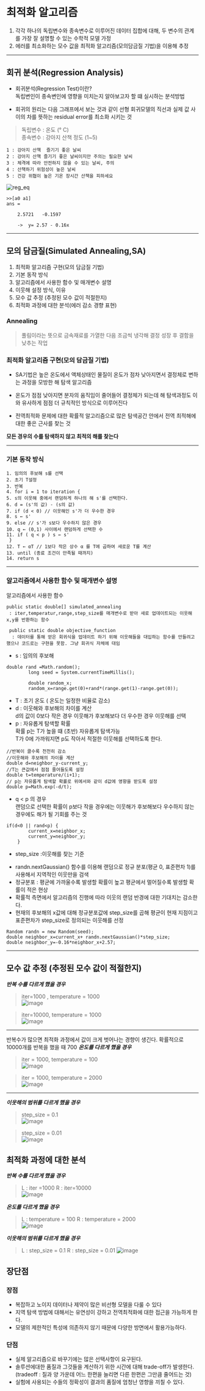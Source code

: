 # 최적화 알고리즘  
1. 각각 하나의 독립변수와 종속변수로 이루어진 데이터 집합에 대해, 두 변수의 관계를 가장 잘 설명할 수 있는 수학적 모델 가정  
2. 에러를 최소화하는 모수 값을 최적화 알고리즘(모의담금질 기법)을 이용해 추정  
---


## 회귀 분석(Regression Analysis)  

* 회귀분석(Regression Test)이란?  
독립변인이 종속변인에 영향을 미치는지 알아보고자 할 떄 실시하는 분석방법  

* 회귀의 원리는 다음 그래프에서 보는 것과 같이 선형 회귀모델의 직선과 실제 값 사이의 차를 뜻하는 residual error를 최소화 시키는 것 

> 독립변수 : 온도 (° ⁣C)   
종속변수 : 강아지 산책 정도 (1~5)   
```
1 : 강아지 산책  즐기기 좋은 날씨  
2 : 강아지 산책 즐기기 좋은 날씨이지만 주의는 필요한 날씨   
3 : 체격에 따라 안전하지 않을 수 있는 날씨, 주의  
4 : 산책하기 위험성이 높은 날씨  
5 : 건강 위협이 높은 기온 장시간 산책을 피하세요  
```

![reg_eq](https://user-images.githubusercontent.com/98294597/173908978-3631917b-a802-4aa1-b6e2-24a11d01c416.png)


```
>>[a0 a1]  
ans =

    2.5721   -0.1597  

    ->  y= 2.57 - 0.16x
```


---
## 모의 담금질(Simulated Annealing,SA)
1. 최적화 알고리즘 구현(모의 담금질 기법)  
2. 기본 동작 방식  
3. 알고리즘에서 사용한 함수 및 매개변수 설명  
4. 이웃해 설정 방식, 이유
5. 모수 값 추정 (추정된 모수 값이 적절한지)  
6. 최적화 과정에 대한 분석(에러 감소 경향 표현)  

### Annealing  
> 풀림이라는 뜻으로 금속재료를 가열한 다음 조금씩 냉각해 결정 성장 후 결함을 낮추는 작업

### 최적화 알고리즘 구현(모의 담금질 기법)    
* SA기법은 높은 온도에서 액체상태인 물질이 온도가 점차 낮아지면서 결정체로 변하는 과정을 모방한 해 탐색 알고리즘  
* 온도가 점점 낮아지면 분자의 움직임이 줄어들어 결정체가 되는데 해 탐색과정도 이와 유사하게 점점 더 규칙적인 방식으로 이루어진다  

* 전역최적화 문제에 대한 확률적 알고리즘으로 많은 탐색공간 안에서 전역 최적해에 대한 좋은 근사를 찾는 것  

**모든 경우의 수를 탐색하지 않고 최적의 해를 찾는다** 

---

### 기본 동작 방식   
```
1. 임의의 후보해 s를 선택
2. 초기 T설정  
3. 반복
4. for i = 1 to iteration { 
5. s의 이웃해 중에서 랜덤하게 하나의 해 s'를 선택한다.
6. d = (s'의 값) - (s의 값)
7. if (d < 0) // 이웃해인 s'가 더 우수한 경우
8. s ← s'
9. else // s'가 s보다 우수하지 않은 경우
10. q ← (0,1) 사이에서 랜덤하게 선택한 수
11. if ( q < p ) s ← s'  
 }
12. T ← αT // 1보다 작은 상수 α 를 T에 곱하여 새로운 T를 계산
13. until (종료 조건이 만족될 때까지)
14. return s
```
---
### 알고리즘에서 사용한 함수 및 매개변수 설명

알고리즘에서 사용한 함수 
``` 
public static double[] simulated_annealing  
 : iter,temperatur,range,step_size를 매개변수로 받아 새로 업데이트되는 이웃해 x,y를 반환하는 함수 

 public static double objective_function  
  : 데이터를 통해 얻은 회귀식을 업데이트 하기 위해 이웃해들을 대입하는 함수를 만들려고 했으나 코드로는 구현을 못함. 그냥 회귀식 자체에 대임  
```

* s : 임의의 후보해  
```
double rand =Math.random();
    	long seed = System.currentTimeMillis();
    	
    	double random_x;
        random_x=range.get(0)+rand*(range.get(1)-range.get(0));
```

* T : 초기 온도  ( 온도는 일정한 비율로 감소)  
* d : 이웃해와 후보해의 차이를 계산  
d의 값이 0보다 작은 경우 이웃해가 후보해보다 더 우수한 경우 이웃해를 선택   
* p : 자유롭게 탐색할 확률  
확률 p는 T가 높을 떄 (초반) 자유롭게 탐색가능  
T가 0에 가까워지면 p도 작아서 적절한 이웃해를 선택하도록 한다.  
```
//반복이 클수록 천천히 감소
//이웃해와 후보해의 차이를 계산 
double d=neighbor_y-current_y;
//T는 큰값에서 점점 줄어들도록 설정
double t=temperature/(i+1);
// p는 자유롭게 탐색할 확률로 위에서와 같이 d값에 영향을 받도록 설정
double p=Math.exp(-d/t);
```  
* q < p  의 경우  
 랜덤으로 선택한 확률이 p보다 작을 경우에는
이웃해가 후보해보다 우수하지 않는 경우에도 해가 될 기회를 주는 것  
```
if(d<0 || rand<p) {
    	current_x=neighbor_x;
    	current_y=neighbor_y;
    }
```
* step_size :이웃해를 찾는 기준  
- randn.nextGaussian() 함수를 이용해 랜덤으로 정규 분포(평균 0, 표준편차 1)를 사용해서 지역적인 이웃만을 검색     
- 정규분포 : 평균에 가까울수록 발생할 확률이 높고 평균에서 멀어질수록 발생할 확률이 적은 현상  
- 확률적 측면에서 알고리즘의 진행에 따라 이웃의 랜덤 반경에 대한 기대치는 감소한다.  
- 현재의 후보해의 x값에 대해 정규분포값에 step_size를 곱해 평균이 현재 지점이고 표준편차가 step_size로 정의되는 이웃해를 선정  
```
Random randn = new Random(seed);
double neighbor_x=current_x+ randn.nextGaussian()*step_size;
double neighbor_y=-0.16*neighbor_x+2.57;
```
---
## 모수 값 추정 (추정된 모수 값이 적절한지) 
***반복 수를 다르게 했을 경우***  
> iter=1000 , temperature = 1000  
![image](https://user-images.githubusercontent.com/98294597/173920727-50ef36a4-abd0-41db-ab6a-2b1fc79eed2e.png)

> iter=10000, temperature = 1000  
![image](https://user-images.githubusercontent.com/98294597/173920766-f3119b87-7302-4be3-8557-1fc3849e17f8.png)
---
반복수가 많으면 최적화 과정에서 값이 크게 벗어나는 경향이 생긴다. 확률적으로 10000개를 반복을 했을 때 700
***온도를 다르게 했을 경우***  
> iter = 1000, temperature = 100    
![image](https://user-images.githubusercontent.com/98294597/173920824-454cdbcb-b342-47fc-98dc-00a0057ab533.png)


> iter = 1000, temperature = 2000    
![image](https://user-images.githubusercontent.com/98294597/173920869-48abd8d4-6e8e-4f8d-88f5-464baa42430b.png)
---

***이웃해의 범위를 다르게 했을 경우***  
> step_size = 0.1  
![image](https://user-images.githubusercontent.com/98294597/173922034-e66d92a8-eb1c-4b6c-ab0e-4e2c889a4e7a.png)

> step_size = 0.01  
![image](https://user-images.githubusercontent.com/98294597/173921613-86c0efeb-7b00-491a-a4df-9885215430a8.png)

## 최적화 과정에 대한 분석  
***반복 수를 다르게 했을 경우***  
> L : iter =1000  R : iter=10000  
![image](https://user-images.githubusercontent.com/98294597/174037074-ebffdd6f-26f6-44af-99b8-a69b9124e89a.png)

***온도를 다르게 했을 경우*** 
> L : temperature = 100  R : temperature = 2000  
![image](https://user-images.githubusercontent.com/98294597/174038719-b15589b0-4054-4798-9a16-3837025f7189.png)

***이웃해의 범위를 다르게 했을 경우***
> L : step_size = 0.1  R : step_size = 0.01
![image](https://user-images.githubusercontent.com/98294597/174039146-733b3c58-874c-4e3a-b5e5-847fc31c812e.png)

## 장단점
### 장점  
* 복잡하고 노이지 데이터나 제약이 많은 비선형 모델을 다룰 수 있다  
* 지역 탐색 방법에 대해서는 유연성이 강하고 전역최적화에 대한 접근을 가능하게 한다.
* 모델의 제한적인 특성에 의존하지 않기 때문에 다양한 방면에서 활용가능하다. 

### 단점
* 실제 알고리즘으로 바꾸기에는 많은 선택사항이 요구된다.
* 솔루션에대한 품질과 그것들을 계산하기 위한 시간에 대해 trade-off가 발생한다.  
(tradeoff : 질과 양 가운데 어느 한편을 늘리면 다른 한편은 그만큼 줄어드는 것) 
* 실험에 사용되는 수들의 정확성이 결과의 품질에 엄청난 영향을 끼칠 수 있다.  
